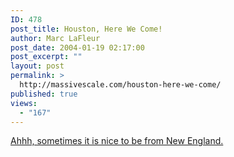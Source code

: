 ```yaml
---
ID: 478
post_title: Houston, Here We Come!
author: Marc LaFleur
post_date: 2004-01-19 02:17:00
post_excerpt: ""
layout: post
permalink: >
  http://massivescale.com/houston-here-we-come/
published: true
views:
  - "167"
---
```

<A href="http://www.patriots.com">Ahhh, sometimes it is nice to be from New England.</A>
